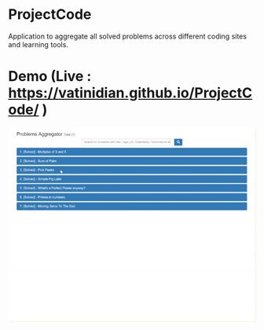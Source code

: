# ProjectCode
Application to aggregate all solved problems across different coding sites and learning tools.
# Demo (Live : https://vatinidian.github.io/ProjectCode/ )
![](ProblemsAggregator.gif)
